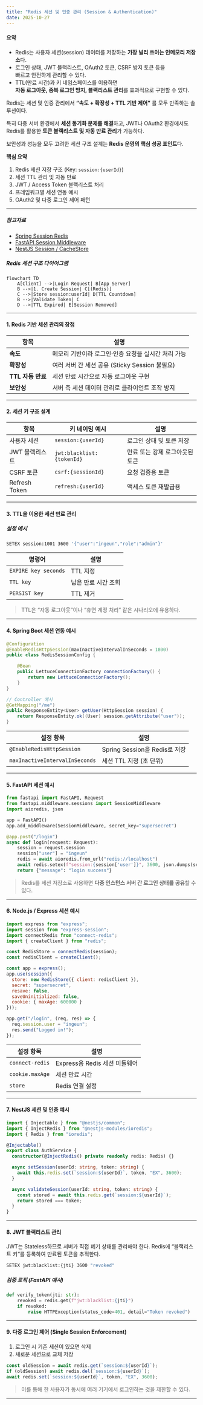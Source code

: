 ```yaml
---
title: "Redis 세션 및 인증 관리 (Session & Authentication)"
date: 2025-10-27
---
```


#### 요약

- Redis는 사용자 세션(session) 데이터를 저장하는 **가장 널리 쓰이는 인메모리 저장소**다.  
- 로그인 상태, JWT 블랙리스트, OAuth2 토큰, CSRF 방지 토큰 등을  
  빠르고 안전하게 관리할 수 있다.  
- TTL(만료 시간)과 키 네임스페이스를 이용하면  
  **자동 로그아웃, 중복 로그인 방지, 블랙리스트 관리**를 효과적으로 구현할 수 있다.


Redis는 세션 및 인증 관리에서
**“속도 + 확장성 + TTL 기반 제어”** 를 모두 만족하는 솔루션이다.

특히 다중 서버 환경에서 **세션 동기화 문제를 해결**하고,
JWT나 OAuth2 환경에서도 Redis를 활용한 **토큰 블랙리스트 및 자동 만료 관리**가 가능하다.

보안성과 성능을 모두 고려한 세션 구조 설계는
**Redis 운영의 핵심 성공 포인트**다.


**핵심 요약**
1. Redis 세션 저장 구조 (Key: `session:{userId}`)  
2. 세션 TTL 관리 및 자동 만료  
3. JWT / Access Token 블랙리스트 처리  
4. 프레임워크별 세션 연동 예시  
5. OAuth2 및 다중 로그인 제어 패턴  

---

##### 참고자료  
- [Spring Session Redis](https://docs.spring.io/spring-session/reference/guides/boot-redis.html)  
- [FastAPI Session Middleware](https://fastapi.tiangolo.com/advanced/middleware/)  
- [NestJS Session / CacheStore](https://docs.nestjs.com/techniques/caching)  

##### Redis 세션 구조 다이어그램

```mermaid
flowchart TD
    A[Client] -->|Login Request| B[App Server]
    B -->|1. Create Session| C[(Redis)]
    C -->|Store session:userId| D[TTL Countdown]
    B -->|Validate Token| C
    D -->|TTL Expired| E[Session Removed]
```

---

#### 1. Redis 기반 세션 관리의 장점

| 항목 | 설명 |
|------|------|
| **속도** | 메모리 기반이라 로그인·인증 요청을 실시간 처리 가능 |
| **확장성** | 여러 서버 간 세션 공유 (Sticky Session 불필요) |
| **TTL 자동 만료** | 세션 만료 시간으로 자동 로그아웃 구현 |
| **보안성** | 서버 측 세션 데이터 관리로 클라이언트 조작 방지 |

---

#### 2. 세션 키 구조 설계

| 항목 | 키 네이밍 예시 | 설명 |
|------|----------------|------|
| 사용자 세션 | `session:{userId}` | 로그인 상태 및 토큰 저장 |
| JWT 블랙리스트 | `jwt:blacklist:{tokenId}` | 만료 또는 강제 로그아웃된 토큰 |
| CSRF 토큰 | `csrf:{sessionId}` | 요청 검증용 토큰 |
| Refresh Token | `refresh:{userId}` | 액세스 토큰 재발급용 |

---

#### 3. TTL을 이용한 세션 만료 관리

##### 설정 예시
```bash
SETEX session:1001 3600 '{"user":"ingeun","role":"admin"}'
```

| 명령어                  | 설명          |
| -------------------- | ----------- |
| `EXPIRE key seconds` | TTL 지정      |
| `TTL key`            | 남은 만료 시간 조회 |
| `PERSIST key`        | TTL 제거      |

> TTL은 “자동 로그아웃”이나 “휴면 계정 처리” 같은 시나리오에 유용하다.

---

#### 4. Spring Boot 세션 연동 예시

```java
@Configuration
@EnableRedisHttpSession(maxInactiveIntervalInSeconds = 1800)
public class RedisSessionConfig {

    @Bean
    public LettuceConnectionFactory connectionFactory() {
        return new LettuceConnectionFactory();
    }
}
```

```java
// Controller 예시
@GetMapping("/me")
public ResponseEntity<User> getUser(HttpSession session) {
    return ResponseEntity.ok((User) session.getAttribute("user"));
}
```

| 설정 항목                          | 설명                        |
| ------------------------------ | ------------------------- |
| `@EnableRedisHttpSession`      | Spring Session을 Redis로 저장 |
| `maxInactiveIntervalInSeconds` | 세션 TTL 지정 (초 단위)          |

---

#### 5. FastAPI 세션 예시

```python
from fastapi import FastAPI, Request
from fastapi.middleware.sessions import SessionMiddleware
import aioredis, json

app = FastAPI()
app.add_middleware(SessionMiddleware, secret_key="supersecret")

@app.post("/login")
async def login(request: Request):
    session = request.session
    session["user"] = "ingeun"
    redis = await aioredis.from_url("redis://localhost")
    await redis.setex(f"session:{session['user']}", 3600, json.dumps(session))
    return {"message": "login success"}
```

> Redis를 세션 저장소로 사용하면 **다중 인스턴스 서버 간 로그인 상태를 공유**할 수 있다.

---

#### 6. Node.js / Express 세션 예시

```js
import express from "express";
import session from "express-session";
import connectRedis from "connect-redis";
import { createClient } from "redis";

const RedisStore = connectRedis(session);
const redisClient = createClient();

const app = express();
app.use(session({
  store: new RedisStore({ client: redisClient }),
  secret: "supersecret",
  resave: false,
  saveUninitialized: false,
  cookie: { maxAge: 600000 }
}));

app.get("/login", (req, res) => {
  req.session.user = "ingeun";
  res.send("Logged in!");
});
```

| 설정 항목           | 설명                     |
| --------------- | ---------------------- |
| `connect-redis` | Express용 Redis 세션 미들웨어 |
| `cookie.maxAge` | 세션 만료 시간               |
| `store`         | Redis 연결 설정            |

---

#### 7. NestJS 세션 및 인증 예시

```ts
import { Injectable } from "@nestjs/common";
import { InjectRedis } from "@nestjs-modules/ioredis";
import { Redis } from "ioredis";

@Injectable()
export class AuthService {
  constructor(@InjectRedis() private readonly redis: Redis) {}

  async setSession(userId: string, token: string) {
    await this.redis.set(`session:${userId}`, token, "EX", 3600);
  }

  async validateSession(userId: string, token: string) {
    const stored = await this.redis.get(`session:${userId}`);
    return stored === token;
  }
}
```

---

#### 8. JWT 블랙리스트 관리

JWT는 Stateless하므로 서버가 직접 폐기 상태를 관리해야 한다.
Redis에 “블랙리스트 키”를 등록하여 만료된 토큰을 추적한다.

```bash
SETEX jwt:blacklist:{jti} 3600 "revoked"
```

##### 검증 로직 (FastAPI 예시)

```python
def verify_token(jti: str):
    revoked = redis.get(f"jwt:blacklist:{jti}")
    if revoked:
        raise HTTPException(status_code=401, detail="Token revoked")
```

---

#### 9. 다중 로그인 제어 (Single Session Enforcement)

1. 로그인 시 기존 세션이 있으면 삭제
2. 새로운 세션으로 교체 저장

```js
const oldSession = await redis.get(`session:${userId}`);
if (oldSession) await redis.del(`session:${userId}`);
await redis.set(`session:${userId}`, token, "EX", 3600);
```

> 이를 통해 한 사용자가 동시에 여러 기기에서 로그인하는 것을 제한할 수 있다.

---

